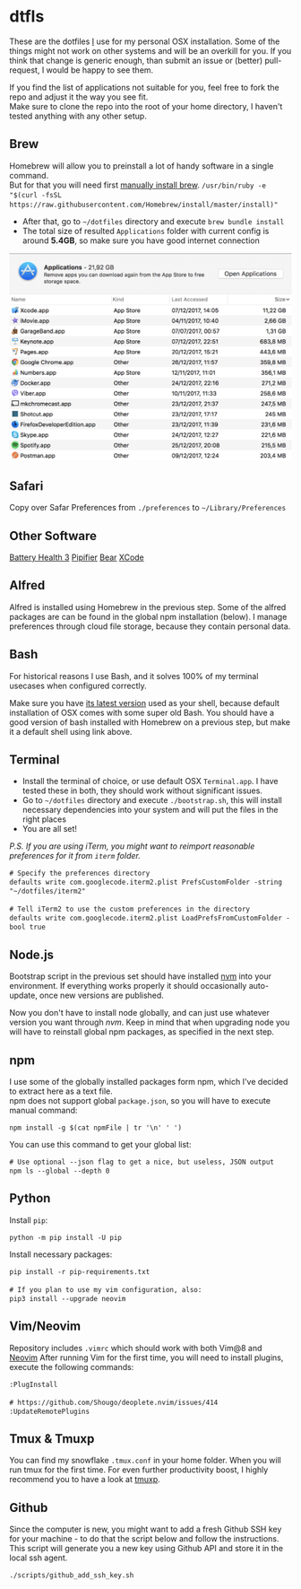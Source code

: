# dtfls
These are the dotfiles [I](https://twitter.com/dentuzhik) use for my personal OSX installation. Some of the things might not work on other systems and will be an overkill for you. If you think that change is generic enough, than submit an issue or (better) pull-request, I would be happy to see them.  

If you find the list of applications not suitable for you, feel free to fork the repo and adjust it the way you see fit.  
Make sure to clone the repo into the root of your home directory, I haven't tested anything with any other setup.

## Brew
Homebrew will allow you to preinstall a lot of handy software in a single command.  
But for that you will need first [manually install brew](https://brew.sh/).
`/usr/bin/ruby -e "$(curl -fsSL https://raw.githubusercontent.com/Homebrew/install/master/install)"`

* After that, go to `~/dotfiles` directory and execute `brew bundle install`
* The total size of resulted `Applications` folder with current config is around **5.4GB**, so make sure you have good internet connection  

![Large Apps](./images/applications-top-above-200mb.png)

## Safari
Copy over Safar Preferences from `./preferences` to `~/Library/Preferences`

## Other Software
[Battery Health 3](https://fiplab.com/apps/battery-health-3-for-mac)
[Pipifier](https://github.com/arnoappenzeller/PiPifier)
[Bear](https://itunes.apple.com/ee/app/bear/id1091189122?mt=12)
[XCode](https://itunes.apple.com/ee/app/xcode/id497799835?mt=12)

## Alfred 
Alfred is installed using Homebrew in the previous step. Some of the alfred packages are can be found in the global npm installation (below). I manage preferences through cloud file storage, because they contain personal data. 

## Bash
For historical reasons I use Bash, and it solves 100% of my terminal usecases when configured correctly.  

Make sure you have [its latest version](http://clubmate.fi/upgrade-to-bash-4-in-mac-os-x/) used as your shell, because default installation of OSX comes with some super old Bash. You should have a good version of bash installed with Homebrew on a previous step, but make it a default shell using link above.  

## Terminal
* Install the terminal of choice, or use default OSX `Terminal.app`. I have tested these in both, they should work without significant issues.
* Go to `~/dotfiles` directory and execute `./bootstrap.sh`, this will install necessary dependencies into your system and will put the files in the right places
* You are all set!

*P.S. If you are using iTerm, you might want to reimport reasonable preferences for it from `iterm` folder.*
```
# Specify the preferences directory
defaults write com.googlecode.iterm2.plist PrefsCustomFolder -string "~/dotfiles/iterm2"

# Tell iTerm2 to use the custom preferences in the directory
defaults write com.googlecode.iterm2.plist LoadPrefsFromCustomFolder -bool true
```

## Node.js
Bootstrap script in the previous set should have installed [nvm](https://github.com/creationix/nvm) into your environment. If everything works properly it should occasionally auto-update, once new versions are published.

Now you don't have to install node globally, and can just use whatever version you want through *nvm*. Keep in mind that when upgrading node you will have to reinstall global npm packages, as specified in the next step.

## npm
I use some of the globally installed packages form npm, which I've decided to extract here as a text file.  
npm does not support global `package.json`, so you will have to execute manual command:  
```
npm install -g $(cat npmFile | tr '\n' ' ')
```

You can use this command to get your global list:
```
# Use optional --json flag to get a nice, but useless, JSON output
npm ls --global --depth 0
```

## Python
Install `pip`:
```
python -m pip install -U pip
```

Install necessary packages:
```
pip install -r pip-requirements.txt

# If you plan to use my vim configuration, also:
pip3 install --upgrade neovim
```

## Vim/Neovim
Repository includes `.vimrc` which should work with both Vim@8 and [Neovim](https://neovim.io/)
After running Vim for the first time, you will need to install plugins, execute the following commands:
```
:PlugInstall

# https://github.com/Shougo/deoplete.nvim/issues/414
:UpdateRemotePlugins
```

## Tmux & Tmuxp
You can find my snowflake `.tmux.conf` in your home folder. When you will run tmux for the first time.
For even further productivity boost, I highly recommend you to have a look at [tmuxp](https://github.com/tony/tmuxp).

## Github
Since the computer is new, you might want to add a fresh Github SSH key for your machine - to do that the script below and follow the instructions. This script will generate you a new key using Github API and store it in the local ssh agent.
```
./scripts/github_add_ssh_key.sh
```
